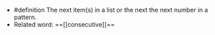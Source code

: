 - #definition The next item(s) in a list or the next the next number in a pattern.
- Related word:  ==[[consecutive]]==